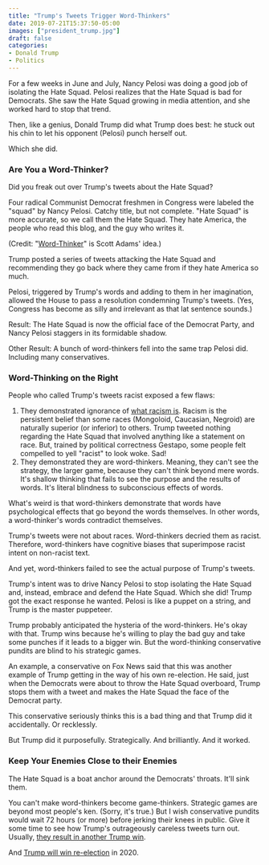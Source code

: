 ```yaml
---
title: "Trump's Tweets Trigger Word-Thinkers"
date: 2019-07-21T15:37:50-05:00
images: ["president_trump.jpg"]
draft: false
categories:
- Donald Trump
- Politics
---
```

For a few weeks in June and July, Nancy Pelosi was doing a good job of isolating the Hate Squad. Pelosi realizes that the Hate Squad is bad for Democrats. She saw the Hate Squad growing in media attention, and she worked hard to stop that trend. 

Then, like a genius, Donald Trump did what Trump does best: he stuck out his chin to let his opponent (Pelosi) punch herself out. 

Which she did. 

### Are You a Word-Thinker?

Did you freak out over Trump's tweets about the Hate Squad? 

Four radical Communist Democrat freshmen in Congress were labeled the "squad" by Nancy Pelosi. Catchy title, but not complete. "Hate Squad" is more accurate, so we call them the Hate Squad. They hate America, the people who read this blog, and the guy who writes it. 

(Credit: "[Word-Thinker](https://www.scottadamssays.com/2016/07/18/how-persuaders-see-the-world/)" is Scott Adams' idea.)

Trump posted a series of tweets attacking the Hate Squad and recommending they go back where they came from if they hate America so much. 

Pelosi, triggered by Trump's words and adding to them in her imagination, allowed the House to pass a resolution condemning Trump's tweets. (Yes, Congress has become as silly and irrelevant as that lat sentence sounds.)

Result: The Hate Squad is now the official face of the Democrat Party, and Nancy Pelosi staggers in its formidable shadow. 

Other Result: A bunch of word-thinkers fell into the same trap Pelosi did. Including many conservatives. 

### Word-Thinking on the Right

People who called Trump's tweets racist exposed a few flaws:

1. They demonstrated ignorance of [what racism is](https://www.hennessysview.com/2016/06/06/how-to-tell-if-youre-a-racist/). Racism is the persistent belief than some races (Mongoloid, Caucasian, Negroid) are naturally superior (or inferior) to others. Trump tweeted nothing regarding the Hate Squad that involved anything like a statement on race. But, trained by political correctness Gestapo, some people felt compelled to yell "racist" to look woke. Sad!
2. They demonstrated they are word-thinkers. Meaning, they can't see the strategy, the larger game, because they can't think beyond mere words. It's shallow thinking that fails to see the purpose and the results of words. It's literal blindness to subconscious effects of words. 

What's weird is that word-thinkers demonstrate that words have psychological effects that go beyond the words themselves. In other words, a word-thinker's words contradict themselves. 

Trump's tweets were not about races. Word-thinkers decried them as racist. Therefore, word-thinkers have cognitive biases that superimpose racist intent on non-racist text. 

And yet, word-thinkers failed to see the actual purpose of Trump's tweets. 

Trump's intent was to drive Nancy Pelosi to stop isolating the Hate Squad and, instead, embrace and defend the Hate Squad. Which she did! Trump got the exact response he wanted. Pelosi is like a puppet on a string, and Trump is the master puppeteer. 

Trump probably anticipated the hysteria of the word-thinkers. He's okay with that. Trump wins because he's willing to play the bad guy and take some punches if it leads to a bigger win. But the word-thinking conservative pundits are blind to his strategic games. 

An example, a conservative on Fox News said that this was another example of Trump getting in the way of his own re-election. He said, just when the Democrats were about to throw the Hate Squad overboard, Trump stops them with a tweet and makes the Hate Squad the face of the Democrat party. 

This conservative seriously thinks this is a bad thing and that Trump did it accidentally. Or recklessly. 

But Trump did it purposefully. Strategically. And brilliantly. And it worked.

### Keep Your Enemies Close to their Enemies

The Hate Squad is a boat anchor around the Democrats' throats. It'll sink them. 

You can't make word-thinkers become game-thinkers. Strategic games are beyond most people's ken. (Sorry, it's true.) But I wish conservative pundits would wait 72 hours (or more) before jerking their knees in public. Give it some time to see how Trump's outrageously careless tweets turn out. Usually, [they result in another Trump win](https://www.hennessysview.com/2017/03/07/many-times-trumps-crazy-statements-turned-out-to-be-right/). 

And [Trump will win re-election](https://www.hennessysview.com/posts/2019/2019-07-17-yes-president-trump-will-win-re-election/) in 2020. 